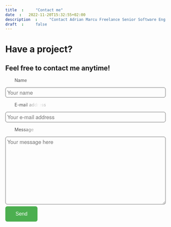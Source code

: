 ```yaml
---
title: "Contact me"
date: 2022-11-20T15:32:55+02:00
description: "Contact Adrian Marcu Freelance Senior Software Engineer" #Good for SEO stuff
draft: false
---
```

#  Have a project?
## Feel free to contact me anytime!

<style>
  
.contact {
  padding: 0 0rem;
}

.for-font-size {
  padding: 0;
  margin: 1em;
  background-color: #000;
  align-items: left;
  justify-content: left;
}

.for-font-size {
  background: linear-gradient(to right, hsl(0, 0%, 30%) 0, hsl(0, 0%, 100%) 10%, hsl(0, 0%, 30%) 20%);
  -webkit-background-clip: text;
  -webkit-text-fill-color: transparent;
  animation: shine 3s infinite linear;
  
}

@keyframes shine {
  0% {
    background-position: 0;
  }
  60% {
    background-position: 600px;
  }
  100% {
    background-position: 600px;
  }
}


.button {
  background-color: #4CAF50;
  border: none;
  color: white;
  padding: 15px 32px;
  text-align: center;
  text-decoration: none;
  display: inline-block;
  font-size: 16px;
  margin: 6px 0px 0px 0px;
  cursor: pointer;
  border-radius: 6px 6px 6px 6px;
}


textarea:focus {
  background: none repeat scroll 0 0 #FFFFFF;
  outline-width: 0;
  box-shadow: 0 0 8px 2px rgba(0, 0, 0, 0.2);
  outline: 0;
}


.form-control {
  width: 100%;
  -moz-border-bottom-colors: none;
  -moz-border-left-colors: none;
  -moz-border-right-colors: none;
  -moz-border-top-colors: none;
  background: none repeat scroll 0 0 rgba(0, 0, 0, 0);
  border-color: -moz-use-text-color #FFFFFF #FFFFFF -moz-use-text-color;
  border-image: none;
  border-radius: 6px 6px 6px 6px;
  border-style: solid solid solid solid;
  border-width: 1px 1px 1px 1px;
  box-shadow: 0px 0px 1px 0px inset;
  color: #555555;
  font-family: "Helvetica Neue",Helvetica,Arial,sans-serif;
  font-size: 1.2em;
  line-height: 1.2em;
  padding: 5px 5px 5px 5px;
  transition: background-color 0.6s ease 1s;
  padding-right: 1px;
}

input:focus {
  box-shadow: 0 0 8px 2px rgba(0, 0, 0, 0.2);
  outline: 0;
}

span {
 width: 11px;
 padding-right: 15px;
}

</style>
<div class="contact">
<form method="post" action="https://forms.un-static.com/forms/3eec99387bf56de24adf7f477d51be677ceea5cd">
  <div class="form-group row">
        <p class="for-font-size"><span class="fa fa-user"></span>Name</p>
        <input id="name" name="name" placeholder="Your name" type="text" required="required" class="form-control">
  </div>
  <div class="form-group row">
         <p class="for-font-size"><span class="fa fa-envelope"></span>E-mail address</p>
        <input id="email" name="email" placeholder="Your e-mail address" type="text" required="required" class="form-control">
  </div>
  <div class="form-group row">
    <p class="for-font-size"><span class="fa fa-message"></span>Message</p>
    <div class="col-8">
      <textarea id="message" name="message"  placeholder="Your message here"  cols="70" rows="10" required="required" class="form-control"></textarea>
    </div>
  </div>
  <div class="form-group row">
    <div class="offset-4 col-8">
      <button class="button" name="submit"type="submit" class="btn btn-primary">Send</button>
    </div>
  </div>
</form>
</div>



